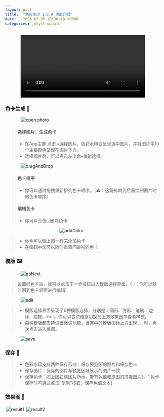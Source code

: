 ```yaml
---
layout: post
title:  "色彩水印 1.0.0 功能介绍"
date:   2024-07-05 10:30:40 +0800
categories: jekyll update
---
```


<div style="text-align: center">
<video width="80%" controls>
<source src="https://drive.google.com/file/d/1MG9MbQSPj--hF2Wj7hyL5FyqHcb-eYTh/view?usp=sharing" type="video/mp4">
</video>
</div>

### 色卡生成 🎨

<img src="{{ site.baseurl }}/assets/features/1.png" alt="open photo" style="display: block; max-width: 80%; margin: 0 auto;" />

> #### 选择图片，生成色卡
> - 在App主屏 点击 `⊕`选择图片，色彩水印会呈现选中图片，并将图片中10个主要颜色呈现在图片下方。
> - 选择图片后，可以点击左上角`⊕`重新选择。

<img src="{{ site.baseurl }}/assets/features/dragAndDrop.png" alt="dragAndDrop" style="display: block; max-width: 80%; margin: 0 auto;" />

> #### 色卡排序
> - 你可以通过拖拽重新排列色卡顺序。（⚠️：这将影响到后面绘制图片时的色卡顺序）
> #### 编辑色卡
> - 你可以点击`ⓧ`删除色卡

<img src="{{ site.baseurl }}/assets/features/addColor.png" alt="addColor" style="display: block; max-width: 30%; margin: 0 auto;" />

> - 你也可以像上图一样来添加色卡
> - 在编辑中您可以随时重置回最初的色卡


### 模版 🖼️

<img src="{{ site.baseurl }}/assets/features/goNext.png" alt="goNext" style="display: block; max-width: 80%; margin: 0 auto;" />

> 设置好色卡后，就可以点击下一步按钮进入模版选择界面。（💡：你可以随时回到色卡界面进行编辑）

<img src="{{ site.baseurl }}/assets/features/edit.png" alt="edit" style="display: block; max-width: 80%; margin: 0 auto;" />

> - 模版选择界面呈现了6种模版选择，分别是：圆形、方形、笔刷、边缘、边框、Exif。你可以尝试随意切换在上方效果图中查看样式。
> - 每种模版都支持设置微调功能，当选中的模版图标上方出现`...`时，再次点击进入微调。

<img src="{{ site.baseurl }}/assets/features/save.png" alt="save" style="display: block; max-width: 80%; margin: 0 auto;" />

### 保存 💾

> - 色彩水印支持两种保存形式：保存预览区的图片和保存色卡
> - 保存图片：保存的图片与预览区域展示的图片一致
> - 保存色卡：如上图右侧图片所示，带有色值和原图的拼接图片(💡：色卡保存时可通过点击“复制”按钮，保存色值文本)

### 效果图 💫

<div style="display: flex; flex-wrap: wrap;">
  <img src="{{ site.baseurl }}/assets/features/result1.JPG" alt="result1" style="display: block; max-width: 30%;margin: 3px;" />
  <img src="{{ site.baseurl }}/assets/features/result2.JPG" alt="result2" style="display: block; max-width: 30%;margin: 3px;" />
</div>


